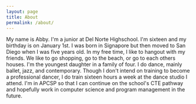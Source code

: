 ```yaml
---
layout: page
title: About 
permalink: /about/
---
```


My name is Abby. I'm a junior at Del Norte Highschool. I'm sixteen and my birthday is on January 1st. I was born in Signapore but then moved to San Diego when I was five years old. 
In my free time, I like to hangout with my friends. We like to go shopping, go to the beach, or go to each others houses. I'm the youngest daughter in a family of four. 
I do dance, mainly ballet, jazz, and contemporary. Though I don't intend on training to become a professional dancer, I do train sixteen hours a week at the dance studio I attend. 
I'm in APCSP so that I can continue on the school's CTE pathway and hopefully work in computer science and program management in the future. 
